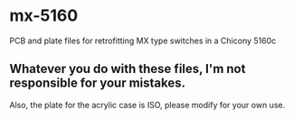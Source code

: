 # mx-5160
 PCB and plate files for retrofitting MX type switches in a Chicony 5160c

## Whatever you do with these files, I'm not responsible for your mistakes.

Also, the plate for the acrylic case is ISO, please modify for your own use.